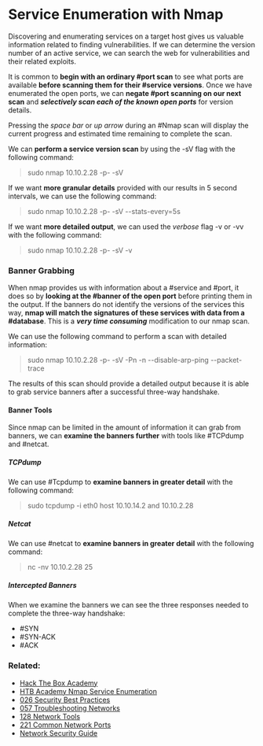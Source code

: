 # Service Enumeration with Nmap

Discovering and enumerating services on a target host gives us valuable information related to finding vulnerabilities. If we can determine the version number of an active service, we can search the web for vulnerabilities and their related exploits. 

It is common to **begin with an ordinary #port scan** to see what ports are available **before scanning them for their #service versions**. Once we have enumerated the open ports, we can **negate #port scanning on our next scan** and ***selectively scan each of the known open ports*** for version details.

Pressing the *space bar* or *up arrow* during an #Nmap scan will display the current progress and estimated time remaining to complete the scan. 

We can **perform a service version scan** by using the -sV flag with the following command:

>sudo nmap 10.10.2.28 -p- -sV

If we want **more granular details** provided with our results in 5 second intervals, we can use the following command:

>sudo nmap 10.10.2.28 -p- -sV --stats-every=5s

If we want **more detailed output**, we can used the *verbose* flag -v or -vv with the following command:

>sudo nmap 10.10.2.28 -p- -sV -v

### Banner Grabbing

When nmap provides us with information about a #service and #port, it does so by **looking at the #banner of the open port** before printing them in the output. If the banners do not identify the versions of the services this way, **nmap will match the signatures of these services with data from a #database**. This is a ***very time consuming*** modification to our nmap scan.

We can use the following command to perform a scan with detailed information:

>sudo nmap 10.10.2.28 -p- -sV -Pn -n --disable-arp-ping --packet-trace

The results of this scan should provide a detailed output because it is able to grab service banners after a successful three-way handshake.

#### Banner Tools

Since nmap can be limited in the amount of information it can grab from banners, we can **examine the banners further** with tools like #TCPdump and #netcat. 

##### TCPdump

We can use #Tcpdump to **examine banners in greater detail** with the following command:

>sudo tcpdump -i eth0 host 10.10.14.2 and 10.10.2.28

##### Netcat

We can use #netcat to **examine banners in greater detail** with the following command:

>nc -nv 10.10.2.28 25

##### Intercepted Banners

When we examine the banners we can see the three responses needed to complete the three-way handshake:

- #SYN
- #SYN-ACK
- #ACK

### Related:

- [Hack The Box Academy](https://academy.hackthebox.com/ 'hack the box academy home page')
- [HTB Academy Nmap Service Enumeration](https://academy.hackthebox.com/module/19/section/103 'HTB academy sevice enumertaion with nmap')
- [026 Security Best Practices](026%20Security%20Best%20Practices.md)
- [057 Troubleshooting Networks](057%20Troubleshooting%20Networks.md)
- [128 Network Tools](128%20Network%20Tools.md)
- [221 Common Network Ports](221%20Common%20Network%20Ports.md)
- [Network Security Guide](Network%20Security%20Guide.md)
